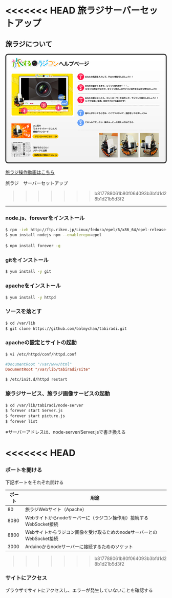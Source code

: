 <<<<<<< HEAD
旅ラジサーバーセットアップ
=======
旅ラジについて
-----

![代替テキスト](https://raw.githubusercontent.com/balmychan/tabiradi/master/site/image/helppage.png)

[旅ラジ操作動画はこちら](http://www.youtube.com/watch?v=8J5xxVJF39Q "旅ラジ操作動画")



旅ラジ　サーバーセットアップ
>>>>>>> b817788061b80f064093b3bfd1d28b1d21b5d3f2
-----

### node.js、foreverをインストール

```bash
$ rpm -ivh http://ftp.riken.jp/Linux/fedora/epel/6/x86_64/epel-release-6-8.noarch.rpm
$ yum install nodejs npm --enablerepo=epel

$ npm install forever -g
```

### gitをインストール
```bash
$ yum install -y git
```

### apacheをインストール
```bash
$ yum install -y httpd
```

### ソースを落とす

```bash
$ cd /var/lib
$ git clone https://github.com/balmychan/tabiradi.git
```

### apacheの設定とサイトの起動

``` bash
$ vi /etc/httpd/conf/httpd.conf
```

```httpd.conf
#DocumentRoot "/var/www/html"
DocumentRoot "/var/lib/tabiradi/site"
```

``` bash
$ /etc/init.d/httpd restart
```

### 旅ラジサービス、旅ラジ画像サービスの起動

``` bash
$ cd /var/lib/tabiradi/node-server
$ forever start Server.js
$ forever start picture.js
$ forever list
```

※サーバーアドレスは、node-server/Server.jsで書き換える

<<<<<<< HEAD
=======
### ポートを開ける

下記ポートをそれぞれ開ける

ポート|用途
--- | ---
80|旅ラジWebサイト（Apache）
8080|Webサイトからnodeサーバーに（ラジコン操作用）接続するWebSocket接続
8800|Webサイトからラジコン画像を受け取るためのnodeサーバーとのWebSocket接続
3000|Arduinoからnodeサーバーに接続するためのソケット

>>>>>>> b817788061b80f064093b3bfd1d28b1d21b5d3f2
### サイトにアクセス

ブラウザでサイトにアクセスし、エラーが発生していないことを確認する

